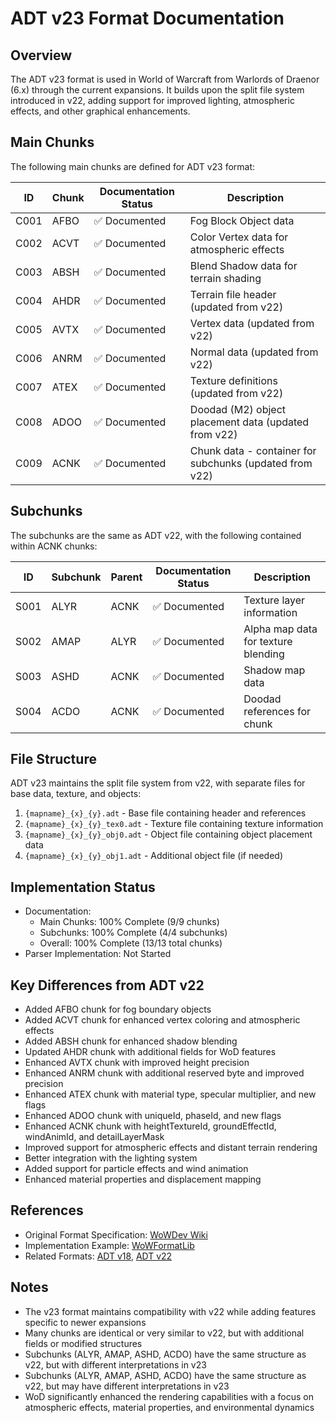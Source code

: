 # ADT v23 Format Documentation

## Overview
The ADT v23 format is used in World of Warcraft from Warlords of Draenor (6.x) through the current expansions. It builds upon the split file system introduced in v22, adding support for improved lighting, atmospheric effects, and other graphical enhancements.

## Main Chunks
The following main chunks are defined for ADT v23 format:

| ID | Chunk | Documentation Status | Description |
|----|-------|---------------------|-------------|
| C001 | AFBO | ✅ Documented | Fog Block Object data |
| C002 | ACVT | ✅ Documented | Color Vertex data for atmospheric effects |
| C003 | ABSH | ✅ Documented | Blend Shadow data for terrain shading |
| C004 | AHDR | ✅ Documented | Terrain file header (updated from v22) |
| C005 | AVTX | ✅ Documented | Vertex data (updated from v22) |
| C006 | ANRM | ✅ Documented | Normal data (updated from v22) |
| C007 | ATEX | ✅ Documented | Texture definitions (updated from v22) |
| C008 | ADOO | ✅ Documented | Doodad (M2) object placement data (updated from v22) |
| C009 | ACNK | ✅ Documented | Chunk data - container for subchunks (updated from v22) |

## Subchunks
The subchunks are the same as ADT v22, with the following contained within ACNK chunks:

| ID | Subchunk | Parent | Documentation Status | Description |
|----|----------|--------|---------------------|-------------|
| S001 | ALYR | ACNK | ✅ Documented | Texture layer information |
| S002 | AMAP | ALYR | ✅ Documented | Alpha map data for texture blending |
| S003 | ASHD | ACNK | ✅ Documented | Shadow map data |
| S004 | ACDO | ACNK | ✅ Documented | Doodad references for chunk |

## File Structure
ADT v23 maintains the split file system from v22, with separate files for base data, texture, and objects:

1. `{mapname}_{x}_{y}.adt` - Base file containing header and references
2. `{mapname}_{x}_{y}_tex0.adt` - Texture file containing texture information
3. `{mapname}_{x}_{y}_obj0.adt` - Object file containing object placement data
4. `{mapname}_{x}_{y}_obj1.adt` - Additional object file (if needed)

## Implementation Status
- Documentation: 
  - Main Chunks: 100% Complete (9/9 chunks)
  - Subchunks: 100% Complete (4/4 subchunks)
  - Overall: 100% Complete (13/13 total chunks)
- Parser Implementation: Not Started

## Key Differences from ADT v22
- Added AFBO chunk for fog boundary objects
- Added ACVT chunk for enhanced vertex coloring and atmospheric effects
- Added ABSH chunk for enhanced shadow blending
- Updated AHDR chunk with additional fields for WoD features
- Enhanced AVTX chunk with improved height precision
- Enhanced ANRM chunk with additional reserved byte and improved precision
- Enhanced ATEX chunk with material type, specular multiplier, and new flags
- Enhanced ADOO chunk with uniqueId, phaseId, and new flags
- Enhanced ACNK chunk with heightTextureId, groundEffectId, windAnimId, and detailLayerMask
- Improved support for atmospheric effects and distant terrain rendering
- Better integration with the lighting system
- Added support for particle effects and wind animation
- Enhanced material properties and displacement mapping

## References
- Original Format Specification: [WoWDev Wiki](http://www.wowdev.wiki)
- Implementation Example: [WoWFormatLib](https://github.com/WoWFormatLib)
- Related Formats: [ADT v18](../ADT_v18/ADT_v18_index.md), [ADT v22](../ADT_v22/ADT_v22_index.md)

## Notes
- The v23 format maintains compatibility with v22 while adding features specific to newer expansions
- Many chunks are identical or very similar to v22, but with additional fields or modified structures
- Subchunks (ALYR, AMAP, ASHD, ACDO) have the same structure as v22, but with different interpretations in v23
- Subchunks (ALYR, AMAP, ASHD, ACDO) have the same structure as v22, but may have different interpretations in v23
- WoD significantly enhanced the rendering capabilities with a focus on atmospheric effects, material properties, and environmental dynamics 